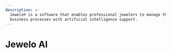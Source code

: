 ```yaml
---
description: >-
  Jewelo® is a software that enables professional jewelers to manage their
  business processes with artificial intelligence support.
---
```


# Jewelo AI

